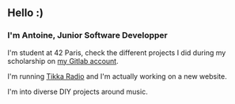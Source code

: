 ## Hello :)

### I'm Antoine, Junior Software Developper

I'm student at 42 Paris, check the different projects I did during my scholarship on <a href="https://gitlab.com/guildfordia" target="_blank" rel="noreferrer">my Gitlab account</a>.
   
I'm running <a href="https://tikka.live" target="_blank" rel="noreferrer">Tikka Radio</a> and I'm actually working on a new website.
   
I'm into diverse DIY projects around music.
